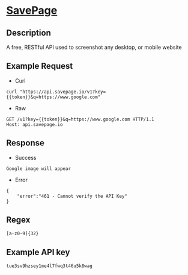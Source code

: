 # [SavePage](https://docs.savepage.io/)

## __Description__
A free, RESTful API used to screenshot any desktop, or mobile website

## __Example Request__
* Curl
```
curl "https://api.savepage.io/v1?key={{token}}&q=https://www.google.com"
```

* Raw
```
GET /v1?key={{token}}&q=https://www.google.com HTTP/1.1
Host: api.savepage.io
```

## __Response__
* Success
```
Google image will appear
```
* Error
```
{
    "error":"461 - Cannot verify the API Key"
}
```
## __Regex__
```
[a-z0-9]{32}
```

## __Example API key__
```
tue3sv9hzsey1me4l7fwq3t46u5k8wag
```
